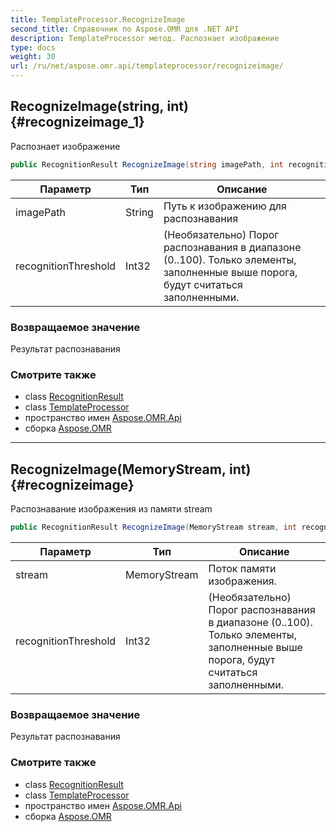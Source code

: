 ```yaml
---
title: TemplateProcessor.RecognizeImage
second_title: Справочник по Aspose.OMR для .NET API
description: TemplateProcessor метод. Распознает изображение
type: docs
weight: 30
url: /ru/net/aspose.omr.api/templateprocessor/recognizeimage/
---
```

## RecognizeImage(string, int) {#recognizeimage_1}

Распознает изображение

```csharp
public RecognitionResult RecognizeImage(string imagePath, int recognitionThreshold = -100)
```

| Параметр | Тип | Описание |
| --- | --- | --- |
| imagePath | String | Путь к изображению для распознавания |
| recognitionThreshold | Int32 | (Необязательно) Порог распознавания в диапазоне (0..100). Только элементы, заполненные выше порога, будут считаться заполненными. |

### Возвращаемое значение

Результат распознавания

### Смотрите также

* class [RecognitionResult](../../../aspose.omr.model/recognitionresult/)
* class [TemplateProcessor](../)
* пространство имен [Aspose.OMR.Api](../../templateprocessor/)
* сборка [Aspose.OMR](../../../)

---

## RecognizeImage(MemoryStream, int) {#recognizeimage}

Распознавание изображения из памяти stream

```csharp
public RecognitionResult RecognizeImage(MemoryStream stream, int recognitionThreshold = -100)
```

| Параметр | Тип | Описание |
| --- | --- | --- |
| stream | MemoryStream | Поток памяти изображения. |
| recognitionThreshold | Int32 | (Необязательно) Порог распознавания в диапазоне (0..100). Только элементы, заполненные выше порога, будут считаться заполненными. |

### Возвращаемое значение

Результат распознавания

### Смотрите также

* class [RecognitionResult](../../../aspose.omr.model/recognitionresult/)
* class [TemplateProcessor](../)
* пространство имен [Aspose.OMR.Api](../../templateprocessor/)
* сборка [Aspose.OMR](../../../)


